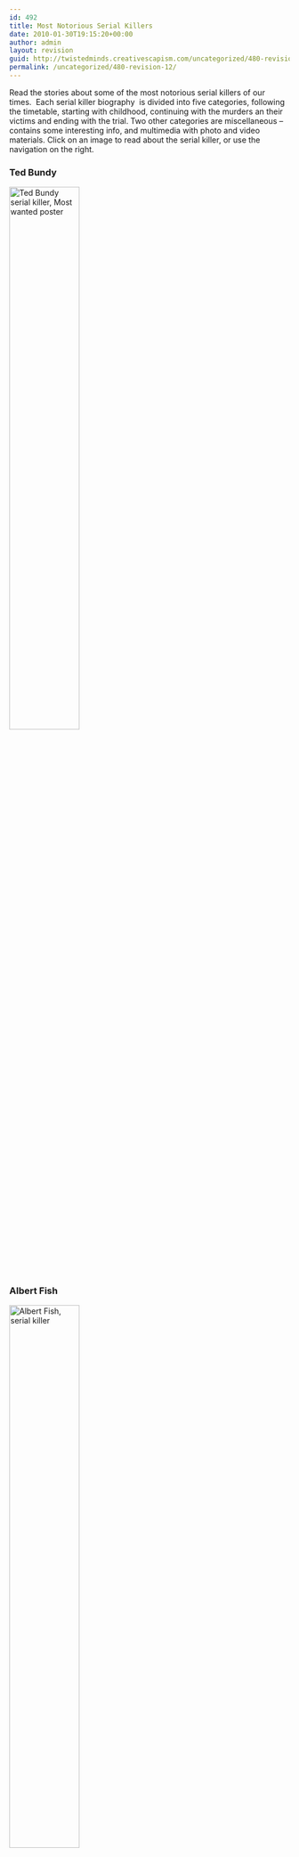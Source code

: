 ```yaml
---
id: 492
title: Most Notorious Serial Killers
date: 2010-01-30T19:15:20+00:00
author: admin
layout: revision
guid: http://twistedminds.creativescapism.com/uncategorized/480-revision-12/
permalink: /uncategorized/480-revision-12/
---
```

<p class="dropcap-first">
  Read the stories about some of the most notorious serial killers of our times.  Each serial killer biography  is divided into five categories, following the timetable, starting with childhood, continuing with the murders an their victims and ending with the trial. Two other categories are miscellaneous &#8211; contains some interesting info, and multimedia with photo and video materials. Click on an image to read about the serial killer, or use the navigation on the right.
</p>

<div class="left">
  <h3>
    Ted Bundy
  </h3>
  
  <p>
    <a href="/ted-bundy/" title="ted bundy's childhood"><img src="img/tedbundy/bundywanted.jpg" alt="Ted Bundy serial killer, Most wanted poster" title="Ted Bundy photo" width="50%" /></a><br />
  </p>
  
  <h3>
    Albert Fish
  </h3>
  
  <p>
    <a href="/albert-fish/" title="albert fish's childhood"><img src="wordpress/wp-content/gallery/albertfish/fish2.jpg" alt="Albert Fish, serial killer" title="Albert Fish photo" width="50%" /></a><br />
  </p>
  
  <h3>
    Andrei Chikatilo
  </h3>
  
  <p>
    <a href="/andrei-chikatilo" title="andrei chikatilo's childhood"><img src="wordpress/wp-content/gallery/andreichikatilo/chikatilo.jpg" alt="Andrei Chikatilo serial killer" title="Andrei Chikatilo photo" width="50%" /></a> </div> 
    
    <div style="width: 600px;">
      <div class="right">
        <h3>
          Charles Manson
        </h3>
        
        <p>
          <a href="/charles-manson/" title="charles manson's childhood"><img src="img/charelsmanson/manson.jpg" alt="Charles Manson serial killer" title="Charles Manson photo" width="50%" /></a><br />
        </p>
        
        <h3>
          Albert Fish
        </h3>
        
        <p>
          <a href="/albert-fish/" title="albert fish's childhood"><img src="wordpress/wp-content/gallery/albertfish/fish2.jpg" alt="Albert Fish, serial killer" title="Albert Fish photo" width="50%" /></a><br />
        </p>
        
        <h3>
          Andrei Chikatilo
        </h3>
        
        <p>
          <a href="/andrei-chikatilo" title="andrei chikatilo's childhood"><img src="wordpress/wp-content/gallery/andreichikatilo/chikatilo.jpg" alt="Andrei Chikatilo serial killer" title="Andrei Chikatilo photo" width="50%" /></a> </div> 
          
          <div style="clear:both;">
          </div></div>